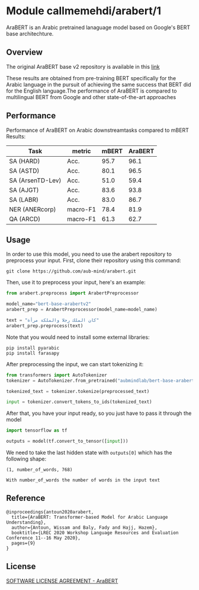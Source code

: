 # Module callmemehdi/arabert/1

AraBERT is an Arabic pretrained lanaguage model based on Google's BERT base architechture.

<!-- asset-path: https://gsoctfarabert.web.app/arabert.tar.gz -->
<!-- task: text-embedding -->
<!-- fine-tunable: true -->
<!-- format: saved_model_2 -->
<!-- license: custom -->

## Overview

The original AraBERT base v2 repository is available in this [link](https://huggingface.co/aubmindlab/bert-base-arabertv2)

These results are obtained from pre-training BERT specifically for the Arabic language in the pursuit of achieving the same success that BERT did for the English language.The performance of AraBERT is compared to multilingual BERT from Google and other state-of-the-art approaches

## Performance

Performance of AraBERT on Arabic downstreamtasks compared to mBERT
Results:

 Task | metric | mBERT | AraBERT
------|--------|------ | -------
SA (HARD)        | Acc.   | 95.7  | 96.1
SA (ASTD)        | Acc.   | 80.1  | 96.5
SA (ArsenTD-Lev) | Acc.   | 51.0  | 59.4
SA (AJGT)        | Acc.   | 83.6  | 93.8
SA (LABR)        | Acc.   | 83.0  | 86.7
NER (ANERcorp) | macro-F1   | 78.4  | 81.9
QA (ARCD) | macro-F1   | 61.3  | 62.7


## Usage

In order to use this model, you need to use the arabert repository to preprocess your input.
First, clone their repository using this command:
```shell
git clone https://github.com/aub-mind/arabert.git
```
Then, use it to preprocess your input, here's an example:

```python
from arabert.preprocess import ArabertPreprocessor

model_name="bert-base-arabertv2"
arabert_prep = ArabertPreprocessor(model_name=model_name)

text = "كان الملك رجلا والملكة مرأة"
arabert_prep.preprocess(text)
```
Note that you would need to install some external libraries:
```shell
pip install pyarabic
pip install farasapy
```
After preprocessing the input, we can start tokenizing it:

```python
from transformers import AutoTokenizer
tokenizer = AutoTokenizer.from_pretrained("aubmindlab/bert-base-arabertv2")

tokenized_text = tokenizer.tokenize(preprocessed_text)

input = tokenizer.convert_tokens_to_ids(tokenized_text)
```
After that, you have your input ready, so you just have to pass it through the model

```python
import tensorflow as tf

outputs = model(tf.convert_to_tensor([input]))

```

We need to take the last hidden state with ``` outputs[0] ``` which has the following shape:

```
(1, number_of_words, 768)

With number_of_words the number of words in the input text
```


## Reference

```
@inproceedings{antoun2020arabert,
  title={AraBERT: Transformer-based Model for Arabic Language Understanding},
  author={Antoun, Wissam and Baly, Fady and Hajj, Hazem},
  booktitle={LREC 2020 Workshop Language Resources and Evaluation Conference 11--16 May 2020},
  pages={9}
}
```

## License

[SOFTWARE LICENSE AGREEMENT - AraBERT](https://github.com/aub-mind/arabert/blob/master/arabert/LICENSE)
